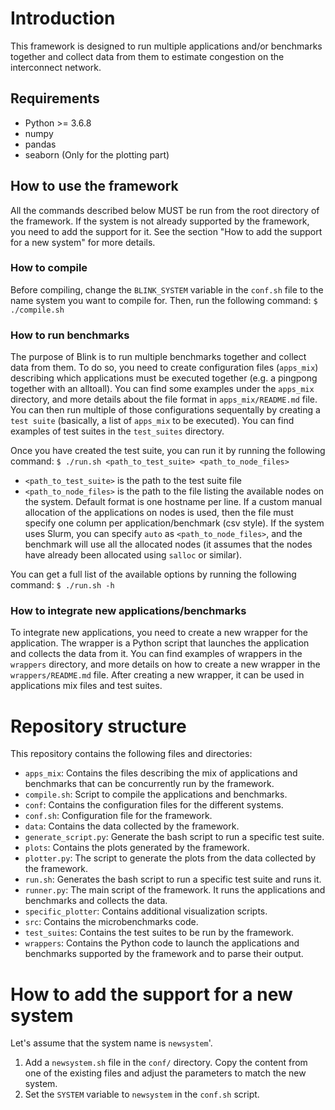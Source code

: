 # Introduction
This framework is designed to run multiple applications and/or benchmarks together and collect data from them to estimate congestion on the interconnect network. 

## Requirements
- Python >= 3.6.8
- numpy
- pandas
- seaborn (Only for the plotting part)

## How to use the framework
All the commands described below MUST be run from the root directory of the framework.
If the system is not already supported by the framework, you need to add the support for it. See the section "How to add the support for a new system" for more details. 

### How to compile
Before compiling, change the `BLINK_SYSTEM` variable in the `conf.sh` file to the name system you want to compile for. Then, run the following command:
`$ ./compile.sh`

### How to run benchmarks
The purpose of Blink is to run multiple benchmarks together and collect data from them. To do so, you need to create configuration files (`apps_mix`) describing which applications must be executed together (e.g. a pingpong together with an alltoall). You can find some examples under the `apps_mix` directory, and more details about the file format in `apps_mix/README.md` file.
You can then run multiple of those configurations sequentally by creating a `test suite` (basically, a list of `apps_mix` to be executed). You can find examples of test suites in the `test_suites` directory.

Once you have created the test suite, you can run it by running the following command:
`$ ./run.sh <path_to_test_suite> <path_to_node_files>`
- `<path_to_test_suite>` is the path to the test suite file 
- `<path_to_node_files>` is the path to the file listing the available nodes on the system. Default format is one hostname per line. If a custom manual allocation of the applications on nodes is used, then the file must specify one column per application/benchmark (csv style). If the system uses Slurm, you can specify `auto` as `<path_to_node_files>`, and the benchmark will use all the allocated nodes (it assumes that the nodes have already been allocated using `salloc` or similar).

You can get a full list of the available options by running the following command:
`$ ./run.sh -h`

### How to integrate new applications/benchmarks
To integrate new applications, you need to create a new wrapper for the application. The wrapper is a Python script that launches the application and collects the data from it. You can find examples of wrappers in the `wrappers` directory, and more details on how to create a new wrapper in the `wrappers/README.md` file. After creating a new wrapper, it can be used in applications mix files and test suites.

# Repository structure
This repository contains the following files and directories:

- `apps_mix`: Contains the files describing the mix of applications and benchmarks that can be concurrently run by the framework.
- `compile.sh`: Script to compile the applications and benchmarks.
- `conf`: Contains the configuration files for the different systems.
- `conf.sh`: Configuration file for the framework.
- `data`: Contains the data collected by the framework.
- `generate_script.py`: Generate the bash script to run a specific test suite.
- `plots`: Contains the plots generated by the framework.
- `plotter.py`: The script to generate the plots from the data collected by the framework.
- `run.sh`: Generates the bash script to run a specific test suite and runs it.
- `runner.py`: The main script of the framework. It runs the applications and benchmarks and collects the data.
- `specific_plotter`: Contains additional visualization scripts.
- `src`: Contains the microbenchmarks code.
- `test_suites`: Contains the test suites to be run by the framework.
- `wrappers`: Contains the Python code to launch the applications and benchmarks supported by the framework and to parse their output.

# How to add the support for a new system
Let's assume that the system name is `newsystem`'.
1) Add a `newsystem.sh` file in the `conf/` directory. Copy the content from one of the existing files and adjust the parameters to match the new system.
2) Set the `SYSTEM` variable to `newsystem` in the `conf.sh` script. 

